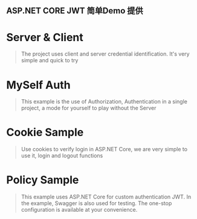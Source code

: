 ## ASP.NET CORE JWT 简单Demo 提供

# Server & Client
> The project uses client and server credential identification. It's very simple and quick to try
# MySelf Auth
> This example is the use of Authorization, Authentication in a single project, a mode for yourself to play without the Server
# Cookie Sample
> Use cookies to verify login in ASP.NET Core, we are very simple to use it, login and logout functions
# Policy Sample
> This example uses ASP.NET Core for custom authentication JWT. In the example, Swagger is also used for testing. The one-stop configuration is available at your convenience.
